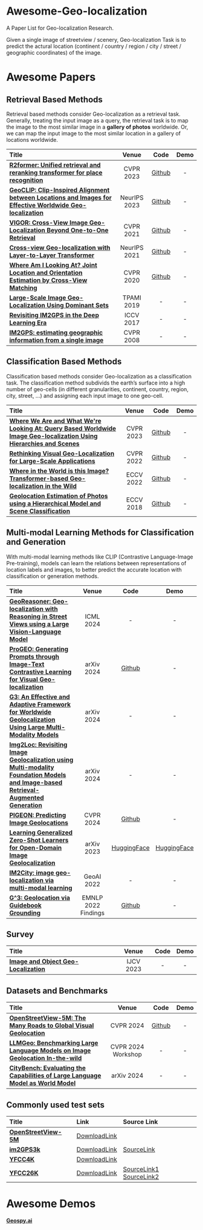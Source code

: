 # Awesome-Geo-localization
A Paper List for Geo-localization Research.

Given a single image of streetview / scenery, Geo-localization Task is to predict the actural location (continent / country / region / city / street / geographic coordinates) of the image.

# Awesome Papers

## Retrieval Based Methods

Retrieval based methods consider Geo-localization as a retrieval task. Generally, treating the input image as a query, the retrieval task is to map the image to the most similar image in a **gallery of photos** worldwide. Or, we can map the input image to the most similar location in a gallery of locations worldwide.

|  Title  |   Venue  |   Code   |   Demo   |
|:--------|:--------:|:--------:|:--------:|
| [**R2former: Unified retrieval and reranking transformer for place recognition**](https://openaccess.thecvf.com/content/CVPR2023/papers/Zhu_R2Former_Unified_Retrieval_and_Reranking_Transformer_for_Place_Recognition_CVPR_2023_paper.pdf) | CVPR 2023 |[Github](https://github.com/Jeff-Zilence/R2Former) | - |
| [**GeoCLIP: Clip-Inspired Alignment between Locations and Images for Effective Worldwide Geo-localization**](https://arxiv.org/abs/2309.16020v2) | NeurIPS 2023 |[Github](https://github.com/VicenteVivan/geo-clip?tab=readme-ov-file) | - |
| [**VIGOR: Cross-View Image Geo-Localization Beyond One-to-One Retrieval**](https://openaccess.thecvf.com/content/CVPR2021/html/Zhu_VIGOR_Cross-View_Image_Geo-Localization_Beyond_One-to-One_Retrieval_CVPR_2021_paper.html) | CVPR 2021 | [Github](https://github.com/JeffZilence/VIGOR) | - |
| [**Cross-view Geo-localization with Layer-to-Layer Transformer**](https://proceedings.neurips.cc/paper/2021/hash/f31b20466ae89669f9741e047487eb37-Abstract.html) | NeurIPS 2021 | [Github](https://github.com/yanghongji2007/cross_view_localization_L2LTR) | - |
| [**Where Am I Looking At? Joint Location and Orientation Estimation by Cross-View Matching**](https://openaccess.thecvf.com/content_CVPR_2020/html/Shi_Where_Am_I_Looking_At_Joint_Location_and_Orientation_Estimation_CVPR_2020_paper.html) | CVPR 2020 | [Github](https://github.com/shiyujiao/cross_view_localization_DSM.git) | - |
| [**Large-Scale Image Geo-Localization Using Dominant Sets**](https://ieeexplore.ieee.org/abstract/document/8242680) | TPAMI 2019 | - | - |
| [**Revisiting IM2GPS in the Deep Learning Era**](https://openaccess.thecvf.com/content_iccv_2017/html/Vo_Revisiting_IM2GPS_in_ICCV_2017_paper.html) | ICCV 2017 | - | - |
| [**IM2GPS: estimating geographic information from a single image**](https://ieeexplore.ieee.org/abstract/document/4587784) | CVPR 2008 | - | - |


## Classification Based Methods

Classification based methods consider Geo-localization as a classification task. The classification method subdivids the earth’s surface into a high number of geo-cells (in different granularities, continent, country, region, city, street, ...) and assigning each input image to one geo-cell.

|  Title  |   Venue  |   Code   |   Demo   |
|:--------|:--------:|:--------:|:--------:|
| [**Where We Are and What We're Looking At: Query Based Worldwide Image Geo-localization Using Hierarchies and Scenes**](https://arxiv.org/abs/2303.04249) | CVPR 2023 | [Github](https://github.com/AHKerrigan/GeoGuessNet) | - |
| [**Rethinking Visual Geo-Localization for Large-Scale Applications**](https://openaccess.thecvf.com/content/CVPR2022/html/Berton_Rethinking_Visual_Geo-Localization_for_Large-Scale_Applications_CVPR_2022_paper.html) | CVPR 2022 | [Github](https://github.com/gmberton/CosPlace) | - |
| [**Where in the World is this Image? Transformer-based Geo-localization in the Wild**](https://www.ecva.net/papers/eccv_2022/papers_ECCV/papers/136980193.pdf) | ECCV 2022 | [Github](https://github.com/ShramanPramanick/Transformer_Based_Geo-localization) | - |
| [**Geolocation Estimation of Photos using a Hierarchical Model and Scene Classification**](https://openaccess.thecvf.com/content_ECCV_2018/papers/Eric_Muller-Budack_Geolocation_Estimation_of_ECCV_2018_paper.pdf) | ECCV 2018 | [Github](https://github.com/TIBHannover/GeoEstimation) | - |

## Multi-modal Learning Methods for Classification and Generation

With multi-modal learning methods like CLIP (Contrastive Language-Image Pre-training), models can learn the relations between representations of location labels and images, to better predict the accurate location with classification or generation methods.

|  Title  |   Venue  |   Code   |   Demo   |
|:--------|:--------:|:--------:|:--------:|
| [**GeoReasoner: Geo-localization with Reasoning in Street Views using a Large Vision-Language Model**](https://arxiv.org/abs/2406.18572) | ICML 2024 | - | - |
| [**ProGEO: Generating Prompts through Image-Text Contrastive Learning for Visual Geo-localization**](https://arxiv.org/pdf/2406.01906) | arXiv 2024 | [Github](https://github.com/Chain-Mao/ProGEO) | - |
| [**G3: An Effective and Adaptive Framework for Worldwide Geolocalization Using Large Multi-Modality Models**](https://arxiv.org/abs/2405.14702v1) | arXiv 2024 | - | - |
| [**Img2Loc: Revisiting Image Geolocalization using Multi-modality Foundation Models and Image-based Retrieval-Augmented Generation**](https://arxiv.org/abs/2403.19584) | arXiv 2024 | - | - |
| [**PIGEON: Predicting Image Geolocations**](https://arxiv.org/abs/2307.05845) | CVPR 2024 | [Github](https://github.com/LukasHaas/PIGEON) | - |
| [**Learning Generalized Zero-Shot Learners for Open-Domain Image Geolocalization**](https://arxiv.org/abs/2302.00275) | arXiv 2023 | [HuggingFace](https://huggingface.co/geolocal/StreetCLIP) | [HuggingFace](https://huggingface.co/geolocal/StreetCLIP) |
| [**IM2City: image geo-localization via multi-modal learning**](https://dl.acm.org/doi/abs/10.1145/3557918.3565868) | GeoAI 2022 | - | - |
| [**G^3: Geolocation via Guidebook Grounding**](https://arxiv.org/abs/2211.15521) | EMNLP 2022 Findings | [Github](https://github.com/g-luo/geolocation_via_guidebook_grounding) | - |

## Survey

|  Title  |   Venue  |   Code   |   Demo   |
|:--------|:--------:|:--------:|:--------:|
| [**Image and Object Geo-Localization**](https://link.springer.com/article/10.1007/s11263-023-01942-3) | IJCV 2023 | - | - |

## Datasets and Benchmarks

|  Title  |   Venue  |   Code   |   Demo   |
|:--------|:--------:|:--------:|:--------:|
| [**OpenStreetView-5M: The Many Roads to Global Visual Geolocation**](https://arxiv.org/abs/2404.18873) | CVPR 2024 | [Github](https://github.com/gastruc/osv5m) | - |
| [**LLMGeo: Benchmarking Large Language Models on Image Geolocation In-the-wild**](https://arxiv.org/abs/2405.20363) | CVPR 2024 Workshop | - | - |
| [**CityBench: Evaluating the Capabilities of Large Language Model as World Model**](https://arxiv.org/abs/2406.13945) | arXiv 2024 | - | - |

## Commonly used test sets

| Title | Link | Source Link |  
|:------|:-----|:--------------|
| [**OpenStreetView-5M**](https://arxiv.org/abs/2404.18873) | [DownloadLink](https://paperswithcode.com/dataset/openstreetview-5m) | 
| [**im2GPS3k**](https://openaccess.thecvf.com/content_iccv_2017/html/Vo_Revisiting_IM2GPS_in_ICCV_2017_paper.html) | [DownloadLink](http://www.mediafire.com/file/7ht7sn78q27o9we/im2gps3ktest.zip) | [SourceLink](https://github.com/TIBHannover/GeoEstimation#Training-from-Scratch) |
| [**YFCC4K**](https://openaccess.thecvf.com/content_iccv_2017/html/Vo_Revisiting_IM2GPS_in_ICCV_2017_paper.html) | [DownloadLink](www.mediafire.com/file/3og8y3o6c9de3ye/yfcc4k.zip) |
| [**YFCC26K**](https://arxiv.org/abs/2104.14995) | [DownloadLink](https://data.uni-hannover.de/dataset/extended-mp-16-dataset) | [SourceLink1](https://github.com/jtheiner/semantic_geo_partitioning/tree/main/semantic_partitioning) [SourceLink2](https://github.com/TIBHannover/GeoEstimation#Training-from-Scratch)|

# Awesome Demos

[**Geospy.ai**](https://geospy.ai/)


